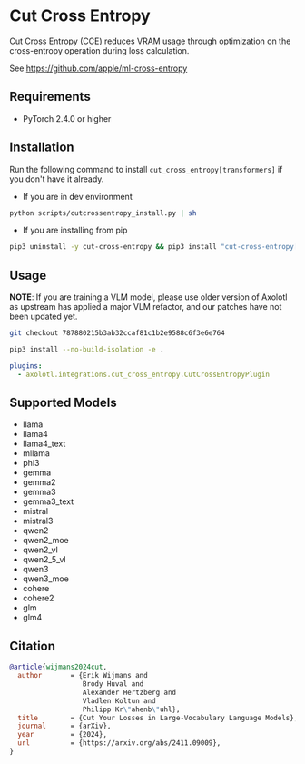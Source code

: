 # Cut Cross Entropy

Cut Cross Entropy (CCE) reduces VRAM usage through optimization on the cross-entropy operation during loss calculation.

See https://github.com/apple/ml-cross-entropy

## Requirements

- PyTorch 2.4.0 or higher

## Installation

Run the following command to install `cut_cross_entropy[transformers]` if you don't have it already.

- If you are in dev environment
```bash
python scripts/cutcrossentropy_install.py | sh
```

- If you are installing from pip
```bash
pip3 uninstall -y cut-cross-entropy && pip3 install "cut-cross-entropy[transformers] @ git+https://github.com/apple/ml-cross-entropy.git@bad6f7b49c75fdec69471abb71b4cddd0f0c6438"
```

## Usage

**NOTE**: If you are training a VLM model, please use older version of Axolotl as upstream has applied a major VLM refactor, and our patches have not been updated yet.

```bash
git checkout 787880215b3ab32ccaf81c1b2e9588c6f3e6e764

pip3 install --no-build-isolation -e .
```

```yaml
plugins:
  - axolotl.integrations.cut_cross_entropy.CutCrossEntropyPlugin
```

## Supported Models

- llama
- llama4
- llama4_text
- mllama
- phi3
- gemma
- gemma2
- gemma3
- gemma3_text
- mistral
- mistral3
- qwen2
- qwen2_moe
- qwen2_vl
- qwen2_5_vl
- qwen3
- qwen3_moe
- cohere
- cohere2
- glm
- glm4

## Citation

```bib
@article{wijmans2024cut,
  author       = {Erik Wijmans and
                  Brody Huval and
                  Alexander Hertzberg and
                  Vladlen Koltun and
                  Philipp Kr\"ahenb\"uhl},
  title        = {Cut Your Losses in Large-Vocabulary Language Models},
  journal      = {arXiv},
  year         = {2024},
  url          = {https://arxiv.org/abs/2411.09009},
}
```
